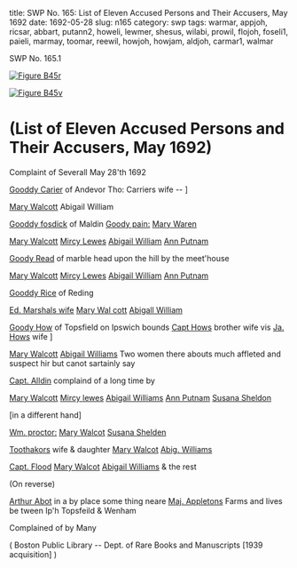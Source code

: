 title: SWP No. 165: List of Eleven Accused Persons and Their Accusers, May 1692
date: 1692-05-28
slug: n165
category: swp
tags: warmar, appjoh, ricsar, abbart, putann2, howeli, lewmer, shesus, wilabi, prowil, flojoh, foseli1, paieli, marmay, toomar, reewil, howjoh, howjam, aldjoh, carmar1, walmar




<div markdown class="doc" id="n165.1">

<div class="doc_id">SWP No. 165.1</div>



<span markdown class="figure">[![Figure B45r](archives/BPL/gifs/B45A.gif)](archives/BPL/LARGE/B45A.jpg)</span>



<span markdown class="figure">[![Figure B45v](archives/BPL/gifs/B45B.gif)](archives/BPL/LARGE/B45B.jpg)</span>


# (List of Eleven Accused Persons and Their Accusers, May 1692) 

Complaint of Severall May 28'th 1692

[Gooddy Carier](/tag/carmar1.html) of Andevor Tho: Carriers wife -- ]

[Mary Walcott](/tag/walmar.html) Abigail William

[Gooddy fosdick](/tag/foseli1.html) of Maldin [Goody pain:](/tag/paieli.html) [Mary Waren](/tag/warmar.html)

[Mary Walcott](/tag/walmar.html) [Mircy Lewes](/tag/lewmer.html) [Abigail William](/tag/wilabi.html) [Ann Putnam](/tag/putann2.html)

[Goody Read](/tag/reewil.html) of marble head upon the hill by the meet'house

[Mary Walcott](/tag/walmar.html) [Mircy Lewes](/tag/lewmer.html) [Abigail William](/tag/wilabi.html) [Ann Putnam](/tag/putann2.html)

[Gooddy Rice](/tag/ricsar.html) of Reding

[Ed. Marshals wife](/tag/marmay.html) [Mary Wal cott](/tag/walmar.html) [Abigall William](/tag/wilabi.html)

[Goody How](/tag/howeli.html) of Topsfield on Ipswich bounds [Capt Hows](/tag/howjoh.html) brother wife vis [Ja. Hows](/tag/howjam.html) wife ]

[Mary Walcott](/tag/walmar.html) [Abigail Williams](/tag/wilabi.html) Two women there abouts much affleted and suspect hir but canot sartainly say

[Capt. Alldin](/tag/aldjoh.html) complaind of a long time by

[Mary Walcott](/tag/walmar.html) [Mircy lewes](/tag/lewmer.html) [Abigail Williams](/tag/wilabi.html) [Ann Putnam](/tag/putann2.html) [Susana Sheldon](/tag/shesus.html)

[in a different hand] 

 

[Wm. proctor:](/tag/prowil.html) [Mary Walcot](/tag/walmar.html) [Susana Shelden](/tag/shesus.html)

[Toothakors](/tag/toomar.html) wife & daughter [Mary Walcot](/tag/walmar.html) [Abig. Williams](/tag/wilabi.html)

[Capt. Flood](/tag/flojoh.html) [Mary Walcot](/tag/walmar.html) [Abigail Williams](/tag/wilabi.html) & the rest

(On reverse) 

[Arthur Abot](/tag/abbart.html) in a by place some thing neare [Maj. Appletons](/tag/appjoh.html) Farms and lives be tween Ip'h Topsfeild & Wenham

Complained of by Many 

( Boston Public Library -- Dept. of Rare Books and Manuscripts [1939 acquisition] )


</div>

